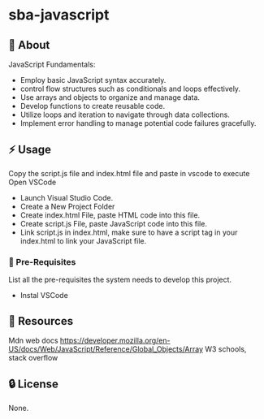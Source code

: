 # sba-javascript

##  :beginner: About
JavaScript Fundamentals:
- Employ basic JavaScript syntax accurately.
- control flow structures such as conditionals and loops effectively.
- Use arrays and objects to organize and manage data.
- Develop functions to create reusable code.
- Utilize loops and iteration to navigate through data collections.
- Implement error handling to manage potential code failures gracefully.

## :zap: Usage
Copy the script.js file and index.html file and paste in vscode to execute
Open VSCode
- Launch Visual Studio Code.
- Create a New Project Folder
- Create index.html File, paste HTML code into this file.
- Create script.js File, paste JavaScript code into this file.
- Link script.js in index.html, make sure to have a script tag in your index.html to link your JavaScript file.

### :notebook: Pre-Requisites
List all the pre-requisites the system needs to develop this project.
- Instal VSCode

##  :page_facing_up: Resources
Mdn web docs https://developer.mozilla.org/en-US/docs/Web/JavaScript/Reference/Global_Objects/Array
W3 schools, stack overflow

##  :lock: License
None.